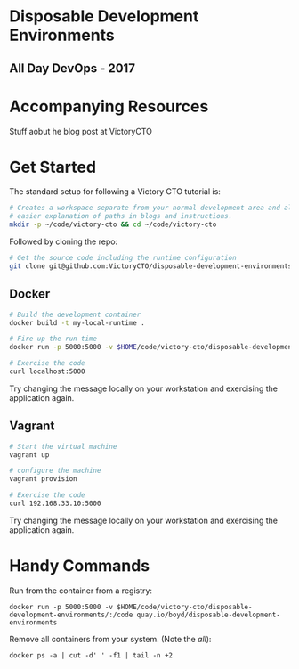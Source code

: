 # Disposable Development Environments
## All Day DevOps - 2017

# Accompanying Resources

Stuff aobut he blog post at VictoryCTO

# Get Started 

The standard setup for following a Victory CTO tutorial is:

```bash
# Creates a workspace separate from your normal development area and allows 
# easier explanation of paths in blogs and instructions. 
mkdir -p ~/code/victory-cto && cd ~/code/victory-cto
```

Followed by cloning the repo:

```bash
# Get the source code including the runtime configuration
git clone git@github.com:VictoryCTO/disposable-development-environments.git
```

## Docker

```bash
# Build the development container
docker build -t my-local-runtime .

# Fire up the run time
docker run -p 5000:5000 -v $HOME/code/victory-cto/disposable-development-environments/:/code my-local-runtime

# Exercise the code
curl localhost:5000

```

Try changing the message locally on your workstation and exercising the
application again.


## Vagrant 

```bash
# Start the virtual machine
vagrant up

# configure the machine
vagrant provision

# Exercise the code
curl 192.168.33.10:5000

```

Try changing the message locally on your workstation and exercising the
application again.


# Handy Commands

Run from the container from a registry:

```
docker run -p 5000:5000 -v $HOME/code/victory-cto/disposable-development-environments/:/code quay.io/boyd/disposable-development-environments
```


Remove all containers from your system. (Note the _all_):

```
docker ps -a | cut -d' ' -f1 | tail -n +2
```